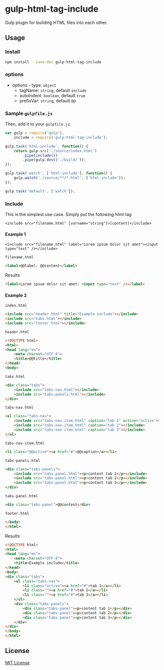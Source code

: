 # gulp-html-tag-include
Gulp plugin for building HTML files into each other.

## Usage

### Install
```bash
npm install --save-dev gulp-html-tag-include
```

### options

* options - type: `object`
  - tagName: `string`, default `include`
  - autoIndent: `boolean`, default `true`
  - prefixVar: `string`, default `@@`

### Sample `gulpfile.js`
Then, add it to your `gulpfile.js`:

```javascript
var gulp = require('gulp'),
	include = require('gulp-html-tag-include');

gulp.task('html-include', function() {
	return gulp.src('./source/index.html')
		.pipe(include())
		.pipe(gulp.dest('./build/'));
});

gulp.task('watch', ['html-include'], function() {
	gulp.watch('./source/**/*.html', ['html-include']);
});

gulp.task('default', ['watch']);
```

### Include
This is the simplest use case. Simply put the following html tag

`<include src="filename.html" [varname="string"]>[content]</include>`

#### Example 1

`<include src="filename.html" label="Lorem ipsum dolor sit amet"><input type="text" /></include>`

`filename.html`
```html
<label>@@label: @@content</label>
```

Results
```html
<label>Lorem ipsum dolor sit amet: <input type="text" /></label>
```

#### Example 2

`index.html`
```html
<include src="header.html" title="Example include"></include>
<include src="tabs.html"></include>
<include src="footer.html"></include>
```

`header.html`
```html
<!DOCTYPE html>
<html>
<head lang="en">
    <meta charset="UTF-8">
    <title>@@title</title>
</head>
<body>
```

`tabs.html`
```html
<div class="tabs">
	<include src="tabs-nav.html"></include>
	<include src="tabs-panels.html"></include>
</div>
```

`tabs-nav.html`
```html
<ul class="tabs-nav">
	<include src="tabs-nav-item.html" caption="tab 1" active="active"></include>
	<include src="tabs-nav-item.html" caption="tab 2"></include>
	<include src="tabs-nav-item.html" caption="tab 3"></include>
</ul>
```

`tabs-nav-item.html`
```html
<li class="@@active"><a href="#">@@caption</a></li>
```

`tabs-panels.html`
```html
<div class="tabs-panels">
	<include src="tabs-panel.html"><p>content tab 1</p></include>
	<include src="tabs-panel.html"><p>content tab 2</p></include>
	<include src="tabs-panel.html"><p>content tab 3</p></include>
</div>
```

`tabs-panel.html`
```html
<div class="tabs-panel">@@content</div>
```

`footer.html`
```html
</body>
</html>
```

Results
```html
<!DOCTYPE html>
<html>
<head lang="en">
    <meta charset="UTF-8">
    <title>Example include</title>
</head>
<body>
<div class="tabs">
	<ul class="tabs-nav">
		<li class="active"><a href="#">tab 1</a></li>
		<li class=""><a href="#">tab 2</a></li>
		<li class=""><a href="#">tab 3</a></li>
	</ul>
	<div class="tabs-panels">
		<div class="tabs-panel"><p>content tab 1</p></div>
		<div class="tabs-panel"><p>content tab 2</p></div>
		<div class="tabs-panel"><p>content tab 3</p></div>
	</div>
</div>
</body>
</html>
```

## License

[MIT License](http://en.wikipedia.org/wiki/MIT_License)